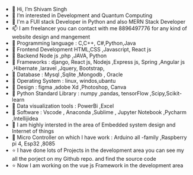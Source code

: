 - 👋 Hi, I’m Shivam Singh
- 👀 I’m interested in Development and Quantum Computing
- 💞️ I'm a FUll stack Developer in Python and also MERN Stack Developer
- 📫 I am freelancer you can contact with me 8896497776 for any kind of website design and mangement
- 📖 Programming language : C,C++, C#,Python,Java 
- 📖 Frontend Development HTML,CSS ,Javascript, React js
- 📖 Backend Node js ,php ,JAVA, Python
- 📖 Frameworks : django, React js, Nodejs ,Express js, Spring ,Angular js ,Hibernate ,laravel ,Jquery, Bootstrap, 
- 📖 Database : Mysql ,Sqlite ,Mongodb , Oracle
- 📖 Operating System : linux, windos,ubantu
- 📖 Design : figma ,adobe Xd ,Photoshop, Canva
- 📖 Python Standard Library  : numpy ,pandas, tensorFlow ,Scipy,Scikit-learn
- 📖 Data visualization tools : PowerBi ,Excel
- 📖 Software : Vscode , Anaconda ,Sublime , Jupyter Notebook ,Pycharm ,Intellijidea
- 📖 I am highly intersted in the area of Embedded system design and Internet of things
- 📖 Micro Controller on which I have work : Arduino all -family ,Raspberry pi 4, Esp32 ,8085
- ⭐ I have done lots of Projects in the development area you can see my all the porject on my Github repo. and find the source code
- ⭐ Now I am working on the vue js Framework in the development area
  
